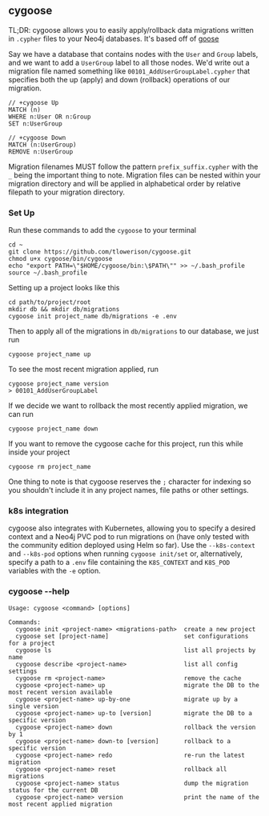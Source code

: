 ## cygoose

TL;DR: cygoose allows you to easily apply/rollback data migrations written in `.cypher` files to your Neo4j databases. It's based off of [goose](https://bitbucket.org/liamstask/goose)

Say we have a database that contains nodes with the `User` and `Group` labels, and we want to add a `UserGroup` label to all those nodes. We'd write out a migration file named something like `00101_AddUserGroupLabel.cypher` that specifies both the up (apply) and down (rollback) operations of our migration.
```cypher
// +cygoose Up
MATCH (n)
WHERE n:User OR n:Group
SET n:UserGroup

// +cygoose Down
MATCH (n:UserGroup)
REMOVE n:UserGroup
```
Migration filenames MUST follow the pattern `prefix_suffix.cypher` with the `_` being the important thing to note. Migration files can be nested within your migration directory and will be applied in alphabetical order by relative filepath to your migration directory.

### Set Up
Run these commands to add the `cygoose` to your terminal
```
cd ~
git clone https://github.com/tlowerison/cygoose.git
chmod u+x cygoose/bin/cygoose
echo "export PATH=\"$HOME/cygoose/bin:\$PATH\"" >> ~/.bash_profile
source ~/.bash_profile
```

Setting up a project looks like this
```
cd path/to/project/root
mkdir db && mkdir db/migrations
cygoose init project_name db/migrations -e .env
```

Then to apply all of the migrations in `db/migrations` to our database, we just run
```
cygoose project_name up
```
To see the most recent migration applied, run
```
cygoose project_name version
> 00101_AddUserGroupLabel
```
If we decide we want to rollback the most recently applied migration, we can run
```
cygoose project_name down
```
If you want to remove the cygoose cache for this project, run this while inside your project
```
cygoose rm project_name
```

One thing to note is that cygoose reserves the `;` character for indexing so you shouldn't include it in any project names, file paths or other settings.

### k8s integration
cygoose also integrates with Kubernetes, allowing you to specify a desired context and a Neo4j PVC pod to run migrations on (have only tested with the community edition deployed using Helm so far). Use the `--k8s-context` and `--k8s-pod` options when running `cygoose init/set` or, alternatively, specify a path to a `.env` file containing the `K8S_CONTEXT` and `K8S_POD` variables with the `-e` option.

### cygoose --help
```
Usage: cygoose <command> [options]

Commands:
  cygoose init <project-name> <migrations-path>  create a new project
  cygoose set [project-name]                     set configurations for a project
  cygoose ls                                     list all projects by name
  cygoose describe <project-name>                list all config settings
  cygoose rm <project-name>                      remove the cache
  cygoose <project-name> up                      migrate the DB to the most recent version available
  cygoose <project-name> up-by-one               migrate up by a single version
  cygoose <project-name> up-to [version]         migrate the DB to a specific version
  cygoose <project-name> down                    rollback the version by 1
  cygoose <project-name> down-to [version]       rollback to a specific version
  cygoose <project-name> redo                    re-run the latest migration
  cygoose <project-name> reset                   rollback all migrations
  cygoose <project-name> status                  dump the migration status for the current DB
  cygoose <project-name> version                 print the name of the most recent applied migration
```
